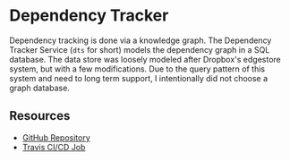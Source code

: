 # Dependency Tracker

Dependency tracking is done via a knowledge graph.
The Dependency Tracker Service (`dts` for short) models the dependency graph in a SQL database.
The data store was loosely modeled after Dropbox's edgestore system, but with a few modifications.
Due to the query pattern of this system and need to long term support, I intentionally did not choose a graph database.

## Resources

* [GitHub Repository](https://github.com/deps-cloud/dts)
* [Travis CI/CD Job](https://travis-ci.com/deps-cloud/dts)
